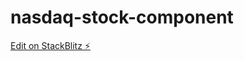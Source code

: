 # nasdaq-stock-component

[Edit on StackBlitz ⚡️](https://stackblitz.com/edit/nasdaq-stock-component)